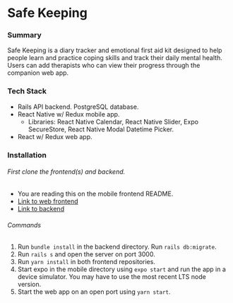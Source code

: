 # Safe Keeping

### Summary

Safe Keeping is a diary tracker and emotional first aid kit designed to help people learn and practice coping skills and track their daily mental health. 
Users can add therapists who can view their progress through the companion web app.

### Tech Stack
* Rails API backend. PostgreSQL database.
* React Native w/ Redux mobile app.
  * Libraries: React Native Calendar, React Native Slider, Expo SecureStore, React Native Modal Datetime Picker.
* React w/ Redux web app.

### Installation
###### First clone the frontend(s) and backend.
- You are reading this on the mobile frontend README.
- [Link to web frontend](https://github.com/blobbyblobfish/safe-keeping-frontend-web)
- [Link to backend](https://github.com/blobbyblobfish/safe-keeping-backend)

###### Commands
1. Run `bundle install` in the backend directory. Run `rails db:migrate`.
2. Run `rails s` and open the server on port 3000.
3. Run `yarn install` in both frontend repositories.
4. Start expo in the mobile directory using `expo start` and run the app in a device simulator. You may have to use the most recent LTS node version.
5. Start the web app on an open port using `yarn start`.
